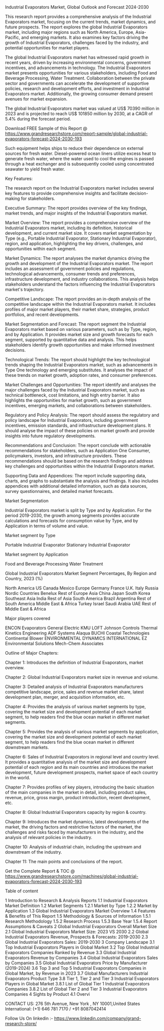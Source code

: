 Industrial Evaporators Market, Global Outlook and Forecast 2024-2030

This research report provides a comprehensive analysis of the Industrial Evaporators market, focusing on the current trends, market dynamics, and future prospects. The report explores the global Industrial Evaporators market, including major regions such as North America, Europe, Asia-Pacific, and emerging markets. It also examines key factors driving the growth of Industrial Evaporators, challenges faced by the industry, and potential opportunities for market players.

The global Industrial Evaporators market has witnessed rapid growth in recent years, driven by increasing environmental concerns, government incentives, and advancements in technology. The Industrial Evaporators market presents opportunities for various stakeholders, including Food and Beverage Processing, Water Treatment. Collaboration between the private sector and governments can accelerate the development of supportive policies, research and development efforts, and investment in Industrial Evaporators market. Additionally, the growing consumer demand present avenues for market expansion.

The global Industrial Evaporators market was valued at US$ 70390 million in 2023 and is projected to reach US$ 101850 million by 2030, at a CAGR of 5.4% during the forecast period.

Download FREE Sample of this Report @ https://www.grandresearchstore.com/report-sample/global-industrial-evaporators-forecast-2024-2030-193


Such equipment helps ships to reduce their dependence on external sources for fresh water. Diesel-powered ocean liners utilize excess heat to generate fresh water, where the water used to cool the engines is passed through a heat exchanger and is subsequently cooled using concentrated seawater to yield fresh water.

Key Features:

The research report on the Industrial Evaporators market includes several key features to provide comprehensive insights and facilitate decision-making for stakeholders.

Executive Summary: The report provides overview of the key findings, market trends, and major insights of the Industrial Evaporators market.

Market Overview: The report provides a comprehensive overview of the Industrial Evaporators market, including its definition, historical development, and current market size. It covers market segmentation by Type (e.g., Portable Industrial Evaporator, Stationary Industrial Evaporator), region, and application, highlighting the key drivers, challenges, and opportunities within each segment.

Market Dynamics: The report analyses the market dynamics driving the growth and development of the Industrial Evaporators market. The report includes an assessment of government policies and regulations, technological advancements, consumer trends and preferences, infrastructure development, and industry collaborations. This analysis helps stakeholders understand the factors influencing the Industrial Evaporators market's trajectory.

Competitive Landscape: The report provides an in-depth analysis of the competitive landscape within the Industrial Evaporators market. It includes profiles of major market players, their market share, strategies, product portfolios, and recent developments.

Market Segmentation and Forecast: The report segment the Industrial Evaporators market based on various parameters, such as by Type, region, and by Application. It provides market size and growth forecasts for each segment, supported by quantitative data and analysis. This helps stakeholders identify growth opportunities and make informed investment decisions.

Technological Trends: The report should highlight the key technological trends shaping the Industrial Evaporators market, such as advancements in Type One technology and emerging substitutes. It analyses the impact of these trends on market growth, adoption rates, and consumer preferences.

Market Challenges and Opportunities: The report identify and analyses the major challenges faced by the Industrial Evaporators market, such as technical bottleneck, cost limitations, and high entry barrier. It also highlights the opportunities for market growth, such as government incentives, emerging markets, and collaborations between stakeholders.

Regulatory and Policy Analysis: The report should assess the regulatory and policy landscape for Industrial Evaporators, including government incentives, emission standards, and infrastructure development plans. It should analyse the impact of these policies on market growth and provide insights into future regulatory developments.

Recommendations and Conclusion: The report conclude with actionable recommendations for stakeholders, such as Application One Consumer, policymakers, investors, and infrastructure providers. These recommendations should be based on the research findings and address key challenges and opportunities within the Industrial Evaporators market.

Supporting Data and Appendices: The report include supporting data, charts, and graphs to substantiate the analysis and findings. It also includes appendices with additional detailed information, such as data sources, survey questionnaires, and detailed market forecasts.

Market Segmentation

Industrial Evaporators market is split by Type and by Application. For the period 2019-2030, the growth among segments provides accurate calculations and forecasts for consumption value by Type, and by Application in terms of volume and value.



Market segment by Type



Portable Industrial Evaporator
Stationary Industrial Evaporator


Market segment by Application



Food and Beverage Processing
Water Treatment


Global Industrial Evaporators Market Segment Percentages, By Region and Country, 2023 (%)



North America
US
Canada
Mexico
Europe
Germany
France
U.K.
Italy
Russia
Nordic Countries
Benelux
Rest of Europe
Asia
China
Japan
South Korea
Southeast Asia
India
Rest of Asia
South America
Brazil
Argentina
Rest of South America
Middle East & Africa
Turkey
Israel
Saudi Arabia
UAE
Rest of Middle East & Africa


Major players covered



ENCON Evaporators
General Electric
KMU LOFT
Johnson Controls
Thermal Kinetics Engineering
ADF Systems
Alaqua
BUCHI
Coastal Technologies
Continental Blower
ENVIRONMENTAL DYNAMICS INTERNATIONAL
EZ Environmental Solutions
Mech-Chem Associates


Outline of Major Chapters:

Chapter 1: Introduces the definition of Industrial Evaporators, market overview.

Chapter 2: Global Industrial Evaporators market size in revenue and volume.

Chapter 3: Detailed analysis of Industrial Evaporators manufacturers competitive landscape, price, sales and revenue market share, latest development plan, merger, and acquisition information, etc.

Chapter 4: Provides the analysis of various market segments by type, covering the market size and development potential of each market segment, to help readers find the blue ocean market in different market segments.

Chapter 5: Provides the analysis of various market segments by application, covering the market size and development potential of each market segment, to help readers find the blue ocean market in different downstream markets.

Chapter 6: Sales of Industrial Evaporators in regional level and country level. It provides a quantitative analysis of the market size and development potential of each region and its main countries and introduces the market development, future development prospects, market space of each country in the world.

Chapter 7: Provides profiles of key players, introducing the basic situation of the main companies in the market in detail, including product sales, revenue, price, gross margin, product introduction, recent development, etc.

Chapter 8: Global Industrial Evaporators capacity by region & country.

Chapter 9: Introduces the market dynamics, latest developments of the market, the driving factors and restrictive factors of the market, the challenges and risks faced by manufacturers in the industry, and the analysis of relevant policies in the industry.

Chapter 10: Analysis of industrial chain, including the upstream and downstream of the industry.

Chapter 11: The main points and conclusions of the report.

Get the Complete Report & TOC @ https://www.grandresearchstore.com/machines/global-industrial-evaporators-forecast-2024-2030-193

Table of content

1 Introduction to Research & Analysis Reports
1.1 Industrial Evaporators Market Definition
1.2 Market Segments
1.2.1 Market by Type
1.2.2 Market by Application
1.3 Global Industrial Evaporators Market Overview
1.4 Features & Benefits of This Report
1.5 Methodology & Sources of Information
1.5.1 Research Methodology
1.5.2 Research Process
1.5.3 Base Year
1.5.4 Report Assumptions & Caveats
2 Global Industrial Evaporators Overall Market Size
2.1 Global Industrial Evaporators Market Size: 2023 VS 2030
2.2 Global Industrial Evaporators Revenue, Prospects & Forecasts: 2019-2030
2.3 Global Industrial Evaporators Sales: 2019-2030
3 Company Landscape
3.1 Top Industrial Evaporators Players in Global Market
3.2 Top Global Industrial Evaporators Companies Ranked by Revenue
3.3 Global Industrial Evaporators Revenue by Companies
3.4 Global Industrial Evaporators Sales by Companies
3.5 Global Industrial Evaporators Price by Manufacturer (2019-2024)
3.6 Top 3 and Top 5 Industrial Evaporators Companies in Global Market, by Revenue in 2023
3.7 Global Manufacturers Industrial Evaporators Product Type
3.8 Tier 1, Tier 2 and Tier 3 Industrial Evaporators Players in Global Market
3.8.1 List of Global Tier 1 Industrial Evaporators Companies
3.8.2 List of Global Tier 2 and Tier 3 Industrial Evaporators Companies
4 Sights by Product
4.1 Overvi

CONTACT US:
276 5th Avenue, New York , NY 10001,United States
International: (+1) 646 781 7170 / +91 8087042414

Follow Us On linkedin :- https://www.linkedin.com/company/grand-research-store/
 
